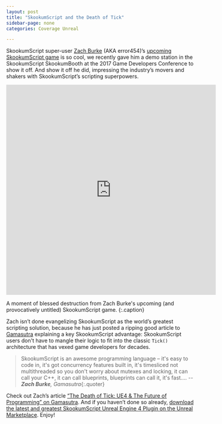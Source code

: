 ```yaml
---
layout: post
title: "SkookumScript and the Death of Tick"
sidebar-page: none
categories: Coverage Unreal

---
```


SkookumScript super-user <a href="https://www.linkedin.com/in/zachburke">Zach Burke</a> (AKA error454)’s <a href="https://skookum.chat/t/the-project-formerly-known-as-arconia/721">upcoming SkookumScript game</a> is so cool, we recently gave him a demo station in the SkookumScript SkookumBooth at the 2017 Game Developers Conference to show it off. And show it off he did, impressing the industry’s movers and shakers with SkookumScript’s scripting superpowers.

<div class='embed-container'>
  <iframe width="560" height="560" src="https://www.youtube.com/embed/Qt4HQd-bg-k" frameborder="0" allowfullscreen></iframe>
</div>

A moment of blessed destruction from Zach Burke's upcoming (and provocatively untitled) SkookumScript game.
{:.caption}

Zach isn’t done evangelizing SkookumScript as the world’s greatest scripting solution, because he has just posted a ripping good article to <a href="http://www.gamasutra.com/blogs/ZachBurke/20170310/293425/The_Death_of_Tick_UE4__The_Future_of_Programming.php">Gamasutra</a> explaining a key SkookumScript advantage: SkookumScript users don't have to mangle their logic to fit into the classic `Tick()` architecture that has vexed game developers for decades.

> SkookumScript is an awesome programming language – it's easy to code in, it's got concurrency features built in, it's timesliced not multithreaded so you don't worry about mutexes and locking, it can call your C++, it can call blueprints, blueprints can call it, it's fast....
_-- **Zach Burke**, Gamasutra_{:.quoter}

Check out Zach’s article <a href="http://www.gamasutra.com/blogs/ZachBurke/20170310/293425/The_Death_of_Tick_UE4__The_Future_of_Programming.php">“The Death of Tick: UE4 & The Future of Programming” on Gamasutra</a>. And if you haven’t done so already, <a href="https://www.unrealengine.com/marketplace/skookumscript">download the latest and greatest SkookumScript Unreal Engine 4 Plugin on the Unreal Marketplace</a>. Enjoy!
